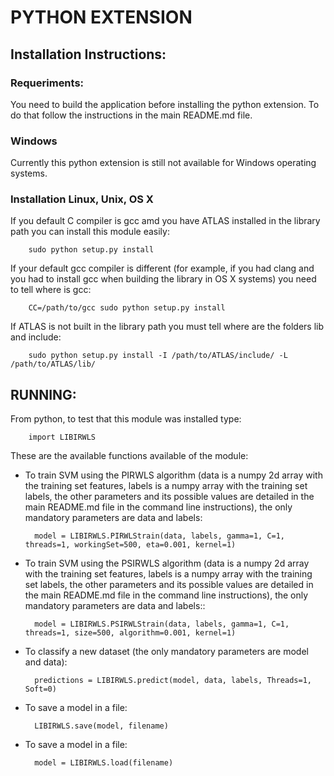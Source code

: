 # PYTHON EXTENSION

## Installation Instructions:

### Requeriments:

You need to build the application before installing the python extension. To do that follow the instructions in the main README.md file.

### Windows

Currently this python extension is still not available for Windows operating systems.

### Installation Linux, Unix, OS X

If you default C compiler is gcc amd you have ATLAS installed in the library path you can install this module easily: 

        sudo python setup.py install

If your default gcc compiler is different (for example, if you had clang and you had to install gcc when building the library in OS X systems) you need to tell where is gcc:

        CC=/path/to/gcc sudo python setup.py install

If ATLAS is not built in the library path you must tell where are the folders lib and include:

        sudo python setup.py install -I /path/to/ATLAS/include/ -L /path/to/ATLAS/lib/


## RUNNING:

From python, to test that this module was installed type:

        import LIBIRWLS

These are the available functions available of the module:

- To train SVM using the PIRWLS algorithm (data is a numpy 2d array with the training set features, labels is a numpy array with the training set labels, the other parameters and its possible values are detailed in the main README.md file in the command line instructions), the only mandatory parameters are data and labels:

        model = LIBIRWLS.PIRWLStrain(data, labels, gamma=1, C=1, threads=1, workingSet=500, eta=0.001, kernel=1)


- To train SVM using the PSIRWLS algorithm (data is a numpy 2d array with the training set features, labels is a numpy array with the training set labels, the other parameters and its possible values are detailed in the main README.md file in the command line instructions), the only mandatory parameters are data and labels::

        model = LIBIRWLS.PSIRWLStrain(data, labels, gamma=1, C=1, threads=1, size=500, algorithm=0.001, kernel=1)

- To classify a new dataset (the only mandatory parameters are model and data):

        predictions = LIBIRWLS.predict(model, data, labels, Threads=1, Soft=0)

- To save a model in a file:

        LIBIRWLS.save(model, filename)

- To save a model in a file:

        model = LIBIRWLS.load(filename)



